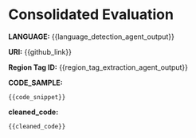 # Consolidated Evaluation

**LANGUAGE:**
{{language_detection_agent_output}}

**URI:**
{{github_link}}

**Region Tag ID:**
{{region_tag_extraction_agent_output}}

**CODE_SAMPLE:**

```{{language_detection_agent_output}}
{{code_snippet}}
```

**cleaned_code:**

```{{language_detection_agent_output}}
{{cleaned_code}}
